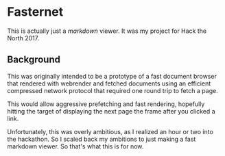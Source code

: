# Fasternet

This is actually just a *markdown* viewer. It was my project for Hack the North 2017.

## Background

This was originally intended to be a prototype of a fast document browser
that rendered with webrender and fetched documents using an efficient compressed
network protocol that required one round trip to fetch a page.

This would allow aggressive prefetching and fast rendering, hopefully hitting
the target of displaying the next page the frame after you clicked a link.

Unfortunately, this was overly ambitious, as I realized an hour or two into
the hackathon. So I scaled back my ambitions to just making a fast markdown viewer.
So that's what this is for now.
